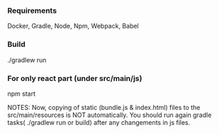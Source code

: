 ### Requirements

Docker, Gradle, Node, Npm, Webpack, Babel


### Build

./gradlew run

### For only react part (under src/main/js)
npm start


NOTES: Now, copying of static (bundle.js & index.html) files to the src/main/resources is NOT automatically.
You should run again gradle tasks( ./gradlew run or build) after any changements in js files.

